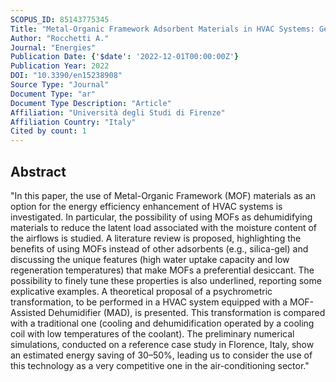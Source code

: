 ```yaml
---
SCOPUS_ID: 85143775345
Title: "Metal-Organic Framework Adsorbent Materials in HVAC Systems: General Survey and Theoretical Assessment"
Author: "Rocchetti A."
Journal: "Energies"
Publication Date: {'$date': '2022-12-01T00:00:00Z'}
Publication Year: 2022
DOI: "10.3390/en15238908"
Source Type: "Journal"
Document Type: "ar"
Document Type Description: "Article"
Affiliation: "Università degli Studi di Firenze"
Affiliation Country: "Italy"
Cited by count: 1
---
```


## Abstract
"In this paper, the use of Metal-Organic Framework (MOF) materials as an option for the energy efficiency enhancement of HVAC systems is investigated. In particular, the possibility of using MOFs as dehumidifying materials to reduce the latent load associated with the moisture content of the airflows is studied. A literature review is proposed, highlighting the benefits of using MOFs instead of other adsorbents (e.g., silica-gel) and discussing the unique features (high water uptake capacity and low regeneration temperatures) that make MOFs a preferential desiccant. The possibility to finely tune these properties is also underlined, reporting some explicative examples. A theoretical proposal of a psychrometric transformation, to be performed in a HVAC system equipped with a MOF-Assisted Dehumidifier (MAD), is presented. This transformation is compared with a traditional one (cooling and dehumidification operated by a cooling coil with low temperatures of the coolant). The preliminary numerical simulations, conducted on a reference case study in Florence, Italy, show an estimated energy saving of 30–50%, leading us to consider the use of this technology as a very competitive one in the air-conditioning sector."
